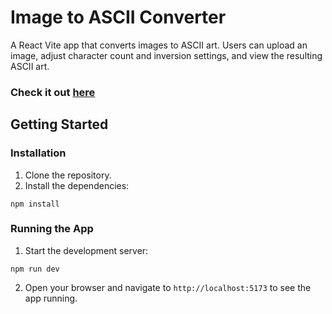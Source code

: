 # Image to ASCII Converter
 
A React Vite app that converts images to ASCII art. Users can upload an image, adjust character count and inversion settings, and view the resulting ASCII art.


### Check it out [here](https://img-to-ascii-inky.vercel.app/)

## Getting Started

### Installation
1. Clone the repository.
2. Install the dependencies:
```
npm install
```

### Running the App
1. Start the development server:
```
npm run dev
```
2. Open your browser and navigate to `http://localhost:5173` to see the app running.
